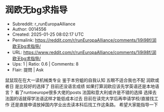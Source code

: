 # 润欧无bg求指导

- Subreddit: r_runEuropaAlliance
- Author: 0014556
- Created: 2025-01-25 08:02:17 UTC
- Permalink: https://reddit.com/r/runEuropaAlliance/comments/1i9i98f/润欧无bg求指导/
- URL: https://www.reddit.com/r/runEuropaAlliance/comments/1i9i98f/润欧无bg求指导/
- Ups: 1 | Ratio: 0.6 | Comments: 8
- Flair: 提問 | Ask


鼠鼠现在在大一读机械类专业 鉴于本穷蛆的自我认知 五眼不适合我也不配
润欧或者日 是比较好的选择了 目前还没语言成绩
如果打算润欧应该先学英语还是本地语言？ 看了runtoeurope很多大佬的posts
法国和意大利或许是不错的选择 选择去法国的话就得学法语这样才能低成本过去
目前在读完大学后再申请学校/直接找工作
还是直接申请放掉国内学业出去读本科后找工作这条路。 希望大家能指导一下

